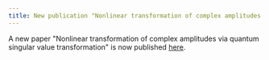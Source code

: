 ```yaml
---
title: New publication "Nonlinear transformation of complex amplitudes via quantum singular value transformation"
---
```


A new paper "Nonlinear transformation of complex amplitudes via quantum singular value transformation" is now published [here](https://doi.org/10.1103/physrevresearch.6.043227).
